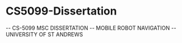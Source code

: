 # CS5099-Dissertation

-- CS-5099 MSC DISSERTATION
-- MOBILE ROBOT NAVIGATION
-- UNIVERSITY OF ST ANDREWS
